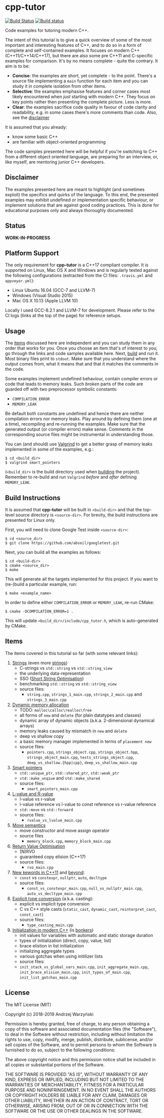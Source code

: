 cpp-tutor
=========
[![Build Status](https://travis-ci.org/banach-space/cpp-tutor.svg?branch=master)](https://travis-ci.org/banach-space/cpp-tutor)
[![Build status](https://ci.appveyor.com/api/projects/status/axf91gjs67eoms4s/branch/add_appveyor?svg=true)](https://ci.appveyor.com/project/banach-space/cpp-tutor/branch/add_appveyor)

Code examples for tutoring modern C++.

The intent of this tutorial is to give a quick overview of some of the most
important and interesting features of C++, and to do so in a form of complete
and self-contained examples. It focuses on modern C++ (C++11/C++14/C++17), but
there are also some pre C++11 and C-specific examples for comparison. It's by
no means complete - quite the contrary. It aim is to be:
  * **Concise**: the examples are short, yet complete - to the point. There's a
    source file implementing a `main` function for each item and you can study it
    in complete isolation from other items.
  * **Selective**: the examples emphasise features and corner cases most likely
    encountered when _just_ starting with modern C++. They focus on key points
    rather then presenting the complete picture. Less is more.
  * **Clear**: the examples sacrifice code quality in favour of code clarity
    and readability, e.g. in some cases there's more comments than code. Also,
    see the [disclaimer](#disclaimer)

It is assumed that you already:
  * know some basic C++
  * are familiar with object-oriented programming

The code samples presented here will be helpful if you're switching to C++ from a
different object oriented language, are preparing for an interview, or, like
myself, are mentoring junior C++ developers.

Disclaimer
----------
The examples presented here are meant to highlight (and sometimes exploit) the
specifics and quirks of the language. To this end, the presented examples may
exhibit undefined or implementation specific behaviour, or implement solutions
that are against good coding practices. This is done for educational purposes
only and always thoroughly documented.

Status
------
**WORK-IN-PROGRESS**

Platform Support
----------------
The only requirement for **cpp-tutor** is a C++17 compliant compiler. It is
supported on Linux, Mac OS X and Windows and is regularly tested against the
following configurations (extracted from the CI files: `.travis.yml` and
`appveyor.yml`):
  * Linux Ubuntu 16.04 (GCC-7 and LLVM-7)
  * Windows (Visual Studio 2015)
  * Mac OS X 10.13 (Apple LLVM 10)

Locally I used GCC-8.2.1 and LLVM-7 for development. Please refer to the CI
logs (links at the top of the page) for reference setups.

Usage
-----
The [items](#items) discussed here are independent and you can study them in any
order that works for you. Once you choose an item that's of interest to you, go
through the links and code samples available here. Next,
[build](#build-instructions) and run it.  Most binary files print to `stdout`.
Make sure that you understand where the output comes from, what it means that
and that it matches the comments in the code.

Some examples implement undefined behaviour, contain compiler errors or code
that leads to memory leaks. Such _broken_ parts of the code are guarded off
with two preprocessor symbolic constants:
  * `COMPILATION_ERROR`
  * `MEMORY_LEAK`

Be default both constants are undefined and hence there are neither compilation
errors nor memory leaks. Play around by defining them (one at a time),
recompiling and re-running the examples. Make sure that the generated output
(or compiler errors) make sense. Comments in the corresponding source files
might be instrumental in understanding those.

You can (and should) use [Valgrind](http://valgrind.org/) to get a better
grasp of memory leaks implemented in some of the examples, e.g.:
```
$ cd <build_dir>
$ valgrind smart_pointers
```
(`<build_dir>` is the build directory used when [building](#build-instructions)
the project). Remember to re-build and run `Valgrind`  _before_ and _after_
defining `MEMORY_LEAK`.

Build Instructions
------------------
It is assumed that **cpp-tutor** will be built in `<build-dir>` and that the
top-level source directory is `<source-dir>`. For brevity, the build
instructions are presented for Linux only.

First, you will need to clone Google Test inside `<source-dir>`:
```
$ cd <source_dir>
$ git clone https://github.com/abseil/googletest.git
```

Next, you can build all the examples as follows:
```
$ cd <build-dir>
$ cmake <source_dir>
$ make
```
This will generate all the targets implemented for this project. If you want to
(re-)build a particular example, run:
```
$ make <example_name>
```
In order to define either `COMPILATION_ERROR` or `MEMORY_LEAK`, re-run CMake:
```
$ cmake -DCOMPILATION_ERROR=1 .
```
This will update `<build_dir>/include/cpp_tutor.h`, which is auto-generated by
CMake.

Items
--------
The items covered in this tutorial so far (with some relevant links):
1. [Strings](http://cs.stmarys.ca/~porter/csc/ref/c_cpp_strings.html) (even more
   [strings](https://embeddedartistry.com/blog/2017/7/24/stdstring-vs-c-strings))
   * C-strings vs `std::string` vs `std::string_view`
   * the underlying data-representation
   * SSO ([Short String Optimisation](https://akrzemi1.wordpress.com/2014/04/14/common-optimizations/))
   * benchmarking `std::string` vs `std::string_view`
   * source files:
     * `string.cpp`, `strings_1_main.cpp`, `strings_2_main.cpp` and `strings_3_main.cpp`
2. [Dynamic memory allocation](https://en.wikipedia.org/wiki/C_dynamic_memory_allocation)
   * TODO: `malloc\calloc\realloc\free`
   * all forms of `new` and `delete` (for plain datatypes and classes)
   * dynamic array of dynamic objects (a.k.a. 2-dimensional dynamical arrays)
   * memory leaks caused by mismatch in `new` and `delete`
   * deep vs shallow copy
   * a basic memory manager implemented in terms of `placement new`
   * source files:
     * `pointers.cpp`, `strings_object.cpp`, `strings_object.hpp`,
       `strings_object_main.cpp`, `tests_strings_object.cpp`,
       `deep_vs_shallow.{hpp|cpp}`, `deep_vs_shallow_main.cpp`
3. [Smart pointers](https://docs.microsoft.com/en-us/cpp/cpp/smart-pointers-modern-cpp?view=vs-2017)
   * `std::unique_ptr`, `std::shared_ptr`, `std::weak_ptr`
   * `std::make_unqiue` and `std::make_shared`
   * source files:
     * `smart_pointers_main.cpp`
4. [L-value and R-value](https://eli.thegreenplace.net/2011/12/15/understanding-lvalues-and-rvalues-in-c-and-c/)
   * l-value vs r-value
   * l-value reference vs l-value to const reference vs r-value reference
   * `std::move` vs `std::forward`
   * source files:
     * `rvalue_vs_lvalue_main.cpp`
5. [Move semantics](https://www.cprogramming.com/c++11/rvalue-references-and-move-semantics-in-c++11.html)
   * move constructor and move assign operator
   * source files
     * `memory_block.cpp`, `memory_block_main.cpp`
6. [Return Value Optimisation](https://en.wikipedia.org/wiki/Copy_elision#Return_value_optimization)
   * (N)RVO
   * guaranteed copy elision (C++17)
   * source files:
     * `rvo_main.cpp`
7. [New kewords in C++11](https://www.codeproject.com/Articles/570638/Ten-Cplusplus11-Features-Every-Cplusplus-Developer)
   and [beyond](https://github.com/AnthonyCalandra/modern-cpp-features):
   * `const` vs `constexpr`, `nullptr`, `auto`, `decltype`
   * source files:
     * `const_vs_constexpr_main.cpp`, `null_vs_nullptr_main.cpp`,
       `auto_vs_decltype_main.cpp`
8. [Explicit type conversion](https://www.learncpp.com/cpp-tutorial/4-4a-explicit-type-conversion-casting/) (a.k.a. casting):
    * explicit vs implicit type conversion
    * C vs C++ style casts (`static_cast`, `dynamic_cast`, `reinterpret_cast`,
      `const_cast`)
    * source files:
      * `type_casting_main.cpp`
9. [Initialization in modern C++](https://www.youtube.com/watch?v=SCoewvXablk)
   (is [bonkers](https://blog.tartanllama.xyz/initialization-is-bonkers/))
   * init values for variables with automatic and static storage duration
   * types of initialization (direct, copy, value, list)
   * brace elistion in list initialization
   * initializing aggregate types
   * various gotchas when using initilizer lists
   * source files:
    * `init_stack_vs_global_vars_main.cpp`, `init_aggregate_main.cpp`,
      `init_brace_elision_main.cpp`, `init_types_of_main.cpp`,
      `init_list_gotchas_main.cpp`

License
--------
The MIT License (MIT)

Copyright (c) 2018-2019 Andrzej Warzyński

Permission is hereby granted, free of charge, to any person obtaining a copy of
this software and associated documentation files (the "Software"), to deal in
the Software without restriction, including without limitation the rights to
use, copy, modify, merge, publish, distribute, sublicense, and/or sell copies
of the Software, and to permit persons to whom the Software is furnished to do
so, subject to the following conditions:

The above copyright notice and this permission notice shall be included in all
copies or substantial portions of the Software.

THE SOFTWARE IS PROVIDED "AS IS", WITHOUT WARRANTY OF ANY KIND, EXPRESS OR
IMPLIED, INCLUDING BUT NOT LIMITED TO THE WARRANTIES OF MERCHANTABILITY,
FITNESS FOR A PARTICULAR PURPOSE AND NONINFRINGEMENT. IN NO EVENT SHALL THE
AUTHORS OR COPYRIGHT HOLDERS BE LIABLE FOR ANY CLAIM, DAMAGES OR OTHER
LIABILITY, WHETHER IN AN ACTION OF CONTRACT, TORT OR OTHERWISE, ARISING FROM,
OUT OF OR IN CONNECTION WITH THE SOFTWARE OR THE USE OR OTHER DEALINGS IN THE
SOFTWARE.
